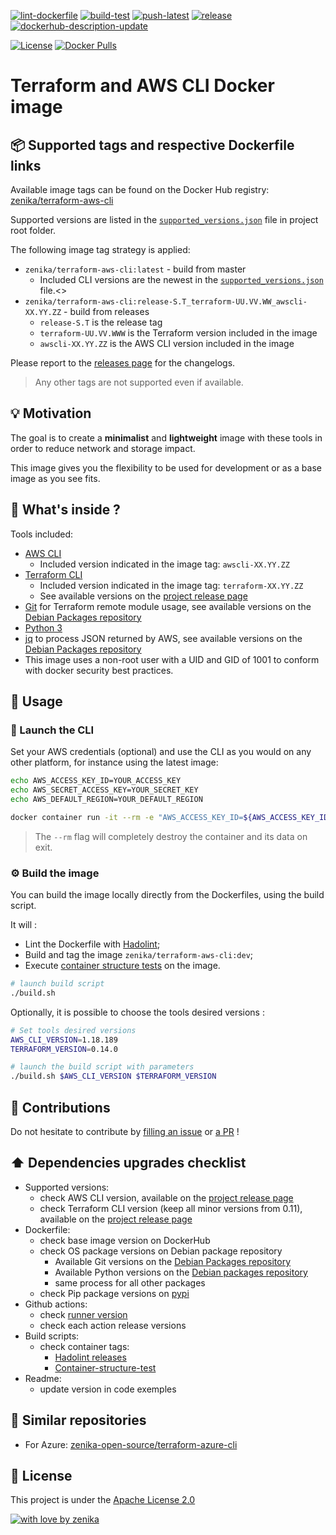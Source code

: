[![lint-dockerfile](https://github.com/zenika-open-source/terraform-aws-cli/actions/workflows/lint-dockerfile.yml/badge.svg)](https://github.com/zenika-open-source/terraform-aws-cli/actions/workflows/lint-dockerfile.yml)
[![build-test](https://github.com/zenika-open-source/terraform-aws-cli/actions/workflows/build-test.yml/badge.svg)](https://github.com/zenika-open-source/terraform-aws-cli/actions/workflows/build-test.yml)
[![push-latest](https://github.com/zenika-open-source/terraform-aws-cli/actions/workflows/push-latest.yml/badge.svg)](https://github.com/zenika-open-source/terraform-aws-cli/actions/workflows/push-latest.yml)
[![release](https://github.com/zenika-open-source/terraform-aws-cli/actions/workflows/release.yml/badge.svg)](https://github.com/zenika-open-source/terraform-aws-cli/actions/workflows/release.yml)
[![dockerhub-description-update](https://github.com/zenika-open-source/terraform-aws-cli/actions/workflows/dockerhub-description-update.yml/badge.svg)](https://github.com/zenika-open-source/terraform-aws-cli/actions/workflows/dockerhub-description-update.yml)

[![License](https://img.shields.io/badge/License-Apache%202.0-blue.svg)](https://opensource.org/licenses/Apache-2.0)
[![Docker Pulls](https://img.shields.io/docker/pulls/zenika/terraform-aws-cli.svg)](https://hub.docker.com/r/zenika/terraform-aws-cli/)

# Terraform and AWS CLI Docker image

## 📦 Supported tags and respective Dockerfile links
Available image tags can be found on the Docker Hub registry: [zenika/terraform-aws-cli](https://hub.docker.com/r/zenika/terraform-aws-cli/tags)

Supported versions are listed in the [`supported_versions.json`](https://github.com/Zenika/terraform-aws-cli/blob/master/supported_versions.json) file in project root folder.

The following image tag strategy is applied:
* `zenika/terraform-aws-cli:latest` - build from master
  * Included CLI versions are the newest in the [`supported_versions.json` ](https://github.com/Zenika/terraform-aws-cli/blob/master/supported_versions.json) file.<>
* `zenika/terraform-aws-cli:release-S.T_terraform-UU.VV.WW_awscli-XX.YY.ZZ` - build from releases
  * `release-S.T` is the release tag
  * `terraform-UU.VV.WWW` is the Terraform version included in the image
  * `awscli-XX.YY.ZZ` is the AWS CLI version included in the image

Please report to the [releases page](https://github.com/Zenika/terraform-aws-cli/releases) for the changelogs.

> Any other tags are not supported even if available.

## 💡 Motivation
The goal is to create a **minimalist** and **lightweight** image with these tools in order to reduce network and storage impact.

This image gives you the flexibility to be used for development or as a base image as you see fits.

## 🔧 What's inside ?
Tools included:

* [AWS CLI](https://aws.amazon.com/fr/cli/)
  * Included version indicated in the image tag: `awscli-XX.YY.ZZ`
* [Terraform CLI](https://www.terraform.io/docs/commands/index.html)
  * Included version indicated in the image tag: `terraform-XX.YY.ZZ`
  * See available versions on the [project release page](https://github.com/hashicorp/terraform/releases)
* [Git](https://git-scm.com/) for Terraform remote module usage, see available versions on the [Debian Packages repository](https://packages.debian.org/search?suite=buster&arch=any&searchon=names&keywords=git)
* [Python 3](https://www.python.org/)
* [jq](https://stedolan.github.io/jq/) to process JSON returned by AWS, see available versions on the [Debian Packages repository](https://packages.debian.org/search?suite=buster&arch=any&searchon=names&keywords=jq)
* This image uses a non-root user with a UID and GID of 1001 to conform with docker security best practices.

## 🚀 Usage

### 🐚 Launch the CLI
Set your AWS credentials (optional) and use the CLI as you would on any other platform, for instance using the latest image:

```bash
echo AWS_ACCESS_KEY_ID=YOUR_ACCESS_KEY
echo AWS_SECRET_ACCESS_KEY=YOUR_SECRET_KEY
echo AWS_DEFAULT_REGION=YOUR_DEFAULT_REGION

docker container run -it --rm -e "AWS_ACCESS_KEY_ID=${AWS_ACCESS_KEY_ID}" -e "AWS_SECRET_ACCESS_KEY=${AWS_SECRET_ACCESS_KEY}" -e "AWS_DEFAULT_REGION=${AWS_DEFAULT_REGION}" -v ${PWD}:/workspace zenika/terraform-aws-cli:latest
```

> The `--rm` flag will completely destroy the container and its data on exit.

### ⚙️ Build the image
You can build the image locally directly from the Dockerfiles, using the build script.

It will :
* Lint the Dockerfile with [Hadolint](https://github.com/hadolint/hadolint);
* Build and tag the image `zenika/terraform-aws-cli:dev`;
* Execute [container structure tests](https://github.com/GoogleContainerTools/container-structure-test) on the image.

```bash
# launch build script
./build.sh
```

Optionally, it is possible to choose the tools desired versions :

```bash
# Set tools desired versions
AWS_CLI_VERSION=1.18.189
TERRAFORM_VERSION=0.14.0

# launch the build script with parameters
./build.sh $AWS_CLI_VERSION $TERRAFORM_VERSION
```

## 🙏 Contributions
Do not hesitate to contribute by [filling an issue](https://github.com/Zenika/terraform-aws-cli/issues) or [a PR](https://github.com/Zenika/terraform-aws-cli/pulls) !

## ⬆️ Dependencies upgrades checklist

* Supported versions:
  * check AWS CLI version, available on the [project release page](https://github.com/aws/aws-cli/releases)
  * check Terraform CLI version (keep all minor versions from 0.11), available on the [project release page](https://github.com/hashicorp/terraform/releases)
* Dockerfile:
  * check base image version on DockerHub
  * check OS package versions on Debian package repository
    * Available Git versions on the [Debian Packages repository](https://packages.debian.org/search?suite=buster&arch=any&searchon=names&keywords=git)
    * Available Python versions on the [Debian packages repository](https://packages.debian.org/search?suite=buster&arch=any&searchon=names&keywords=python3)
    * same process for all other packages
  * check Pip package versions on [pypi](https://pypi.org/)
* Github actions:
  * check [runner version](https://github.com/actions/virtual-environments#available-environments)
  * check each action release versions
* Build scripts:
  * check container tags:
    * [Hadolint releases](https://github.com/hadolint/hadolint/releases)
    * [Container-structure-test](https://github.com/GoogleContainerTools/container-structure-test/releases)
* Readme:
  * update version in code exemples

## 🚩 Similar repositories

* For Azure: [zenika-open-source/terraform-azure-cli](https://github.com/zenika-open-source/terraform-azure-cli)

## 📖 License
This project is under the [Apache License 2.0](https://raw.githubusercontent.com/Zenika/terraform-aws-cli/master/LICENSE)

[![with love by zenika](https://img.shields.io/badge/With%20%E2%9D%A4%EF%B8%8F%20by-Zenika-b51432.svg)](https://oss.zenika.com)
